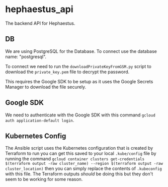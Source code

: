 # hephaestus_api

The backend API for Hephaestus.

## DB

We are using PostgreSQL for the Database.
To connect use the database name: "postgresql".

To connect we need to run the `downloadPrivateKeyFromGSM.py`
script to download the `private_key.pem` file to decrypt the password.

This requires the Google SDK to be setup as it uses the Google Secrets Manager
to download the file securely.

## Google SDK

We need to authenticate with the Google SDK with this command
`gcloud auth application-default login`.

## Kubernetes Config

The Ansible script uses the Kubernetes configuration that is created by
Terraform to run you can get this saved to your local `.kube/config`
file by running the command `gcloud container clusters get-credentials $(terraform output -raw cluster_name) --region $(terraform output -raw cluster_location)` then you can simply replace
the contents of `.kubeconfig` with this file. The Terraform
outputs _should_ be doing this but they don't seem to be working for some
reason.
